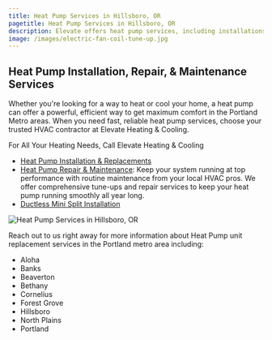 ```yaml
---
title: Heat Pump Services in Hillsboro, OR
pagetitle: Heat Pump Services in Hillsboro, OR
description: Elevate offers heat pump services, including installations, repair, and maintenance in Hillsboro, OR. Call us today to schedule.
image: /images/electric-fan-coil-tune-up.jpg
---
```


## Heat Pump Installation, Repair, & Maintenance Services

Whether you're looking for a way to heat or cool your home, a heat pump can offer a powerful, efficient way to get maximum comfort in the Portland Metro areas. When you need fast, reliable heat pump services, choose your trusted HVAC contractor at Elevate Heating & Cooling.

<div class="h-grid-col-2-1">
<div>

For All Your Heating Needs, Call Elevate Heating & Cooling
- [Heat Pump Installation & Replacements](../heating-installation/)
- [Heat Pump Repair & Maintenance](../heat-pump-tune-up/): Keep your system running at top performance with routine maintenance from your local HVAC pros. We offer comprehensive tune-ups and repair services to keep your heat pump running smoothly all year long.
- [Ductless Mini Split Installation](../ductless-mini-split-installations/)

</div>

![Heat Pump Services in Hillsboro, OR](/images/heat-pumps.jpg)
</div>
Reach out to us right away for more information about Heat Pump unit replacement services in the Portland metro area including:

- Aloha
- Banks
- Beaverton
- Bethany
- Cornelius
- Forest Grove
- Hillsboro
- North Plains
- Portland